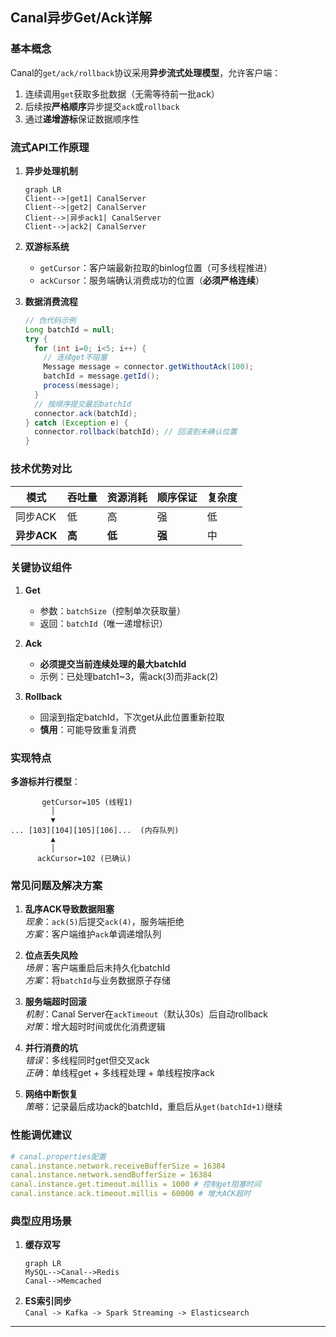 ## Canal异步Get/Ack详解

### 基本概念

Canal的`get/ack/rollback`协议采用**异步流式处理模型**，允许客户端：

1. 连续调用`get`获取多批数据（无需等待前一批ack）
2. 后续按**严格顺序**异步提交`ack`或`rollback`
3. 通过**递增游标**保证数据顺序性

### 流式API工作原理

1. **异步处理机制**
   ```mermaid
   graph LR
   Client-->|get1| CanalServer
   Client-->|get2| CanalServer
   Client-->|异步ack1| CanalServer
   Client-->|ack2| CanalServer
   ```

2. **双游标系统**
    - `getCursor`：客户端最新拉取的binlog位置（可多线程推进）
    - `ackCursor`：服务端确认消费成功的位置（**必须严格连续**）

3. **数据消费流程**
   ```java
   // 伪代码示例
   Long batchId = null;
   try {
     for (int i=0; i<5; i++) {
       // 连续get不阻塞
       Message message = connector.getWithoutAck(100); 
       batchId = message.getId();
       process(message);
     }
     // 按顺序提交最后batchId
     connector.ack(batchId); 
   } catch (Exception e) {
     connector.rollback(batchId); // 回滚到未确认位置
   }
   ```

### 技术优势对比

| 模式        | 吞吐量   | 资源消耗  | 顺序保证  | 复杂度 |
|-----------|-------|-------|-------|-----|
| 同步ACK     | 低     | 高     | 强     | 低   |
| **异步ACK** | **高** | **低** | **强** | 中   |

### 关键协议组件

1. **Get**
    - 参数：`batchSize`（控制单次获取量）
    - 返回：`batchId`（唯一递增标识）

2. **Ack**
    - **必须提交当前连续处理的最大batchId**
    - 示例：已处理batch1~3，需ack(3)而非ack(2)

3. **Rollback**
    - 回滚到指定batchId，下次get从此位置重新拉取
    - **慎用**：可能导致重复消费

### 实现特点

**多游标并行模型**：

```plaintext
       getCursor=105 (线程1)
         │
         ▼
... [103][104][105][106]...  (内存队列)
         ▲
         │
      ackCursor=102 (已确认)
```

### 常见问题及解决方案

1. **乱序ACK导致数据阻塞**  
   *现象*：`ack(5)`后提交`ack(4)`，服务端拒绝  
   *方案*：客户端维护`ack`单调递增队列

2. **位点丢失风险**  
   *场景*：客户端重启后未持久化batchId  
   *方案*：将`batchId`与业务数据原子存储

3. **服务端超时回滚**  
   *机制*：Canal Server在`ackTimeout`（默认30s）后自动rollback  
   *对策*：增大超时时间或优化消费逻辑

4. **并行消费的坑**  
   *错误*：多线程同时get但交叉ack  
   *正确*：单线程get + 多线程处理 + 单线程按序ack

5. **网络中断恢复**  
   *策略*：记录最后成功ack的batchId，重启后从`get(batchId+1)`继续

### 性能调优建议

```yaml
# canal.properties配置
canal.instance.network.receiveBufferSize = 16384
canal.instance.network.sendBufferSize = 16384
canal.instance.get.timeout.millis = 1000 # 控制get阻塞时间
canal.instance.ack.timeout.millis = 60000 # 增大ACK超时
```

### 典型应用场景

1. **缓存双写**
   ```mermaid
   graph LR
   MySQL-->Canal-->Redis
   Canal-->Memcached
   ```
2. **ES索引同步**  
   `Canal -> Kafka -> Spark Streaming -> Elasticsearch`

---
